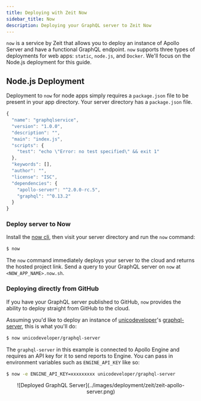```yaml
---
title: Deploying with Zeit Now
sidebar_title: Now
description: Deploying your GraphQL server to Zeit Now
---
```


`now` is a service by Zeit that allows you to deploy an instance of Apollo Server and have a functional GraphQL endpoint. `now` supports three types of deployments for web apps: `static`, `node.js`, and `Docker`. We'll focus on the Node.js deployment for this guide.

## Node.js Deployment

Deployment to `now` for node apps simply requires a `package.json` file to be present in your app directory. Your server directory has a `package.json` file.

```js
{
  "name": "graphqlservice",
  "version": "1.0.0",
  "description": "",
  "main": "index.js",
  "scripts": {
    "test": "echo \"Error: no test specified\" && exit 1"
  },
  "keywords": [],
  "author": "",
  "license": "ISC",
  "dependencies": {
    "apollo-server": "^2.0.0-rc.5",
    "graphql": "^0.13.2"
  }
}
```

### Deploy server to Now

Install the [now cli](https://zeit.co/download#now-cli), then visit your server directory and run the `now` command:

```sh
$ now
```

The `now` command immediately deploys your server to the cloud and returns the hosted project link. Send a query to your GraphQL server on `now` at `<NOW_APP_NAME>.now.sh`.

### Deploying directly from GitHub

If you have your GraphQL server published to GitHub, `now` provides the ability to deploy straight from GitHub to the cloud.

Assuming you'd like to deploy an instance of [unicodeveloper](https://github.com/unicodeveloper)'s [graphql-server](https://github.com/unicodeveloper/graphql-server), this is what you'll do:

```sh
$ now unicodeveloper/graphql-server
```

The `graphql-server` in this example is connected to Apollo Engine and requires an API key for it to send reports to Engine. You can pass in environment variables such as `ENGINE_API_KEY` like so:

```sh
$ now -e ENGINE_API_KEY=xxxxxxxxx unicodeveloper/graphql-server
```

<div style="text-align:center">
![Deployed GraphQL Server](../images/deployment/zeit/zeit-apollo-server.png)
<br></br>
</div>